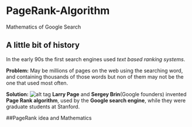 # PageRank-Algorithm
Mathematics of Google Search

## A little bit of history
In the early 90s the first search engines used *text based ranking systems*.

**Problem:** May be millions of pages on the web using the searching word, and containing thousands of those words but non of them may not be the one that used most often.

**Solution:**
![alt tag](https://3.bp.blogspot.com/-3A5x_Q94B1U/Vkw51-cyPVI/AAAAAAAABAA/p9uyn48Yg_c/s1600/Co-founders-of-google.jpg)
**Larry Page** and **Sergey Brin**(Google founders) invented **Page Rank algorithm**, used by the **Google search engine**, while they were graduate students at Stanford.

##PageRank idea and Mathematics
